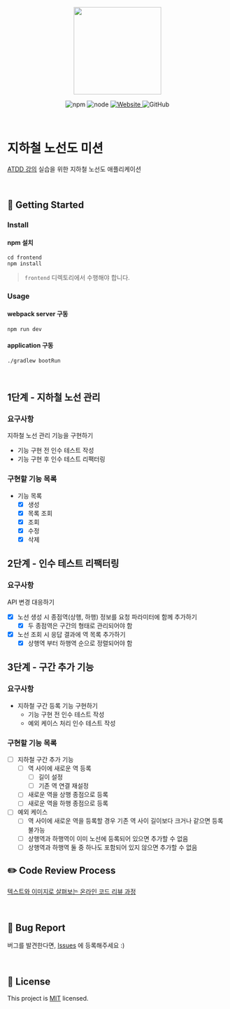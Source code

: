 <p align="center">
    <img width="200px;" src="https://raw.githubusercontent.com/woowacourse/atdd-subway-admin-frontend/master/images/main_logo.png"/>
</p>
<p align="center">
  <img alt="npm" src="https://img.shields.io/badge/npm-%3E%3D%205.5.0-blue">
  <img alt="node" src="https://img.shields.io/badge/node-%3E%3D%209.3.0-blue">
  <a href="https://edu.nextstep.camp/c/R89PYi5H" alt="nextstep atdd">
    <img alt="Website" src="https://img.shields.io/website?url=https%3A%2F%2Fedu.nextstep.camp%2Fc%2FR89PYi5H">
  </a>
  <img alt="GitHub" src="https://img.shields.io/github/license/next-step/atdd-subway-admin">
</p>

<br>

# 지하철 노선도 미션
[ATDD 강의](https://edu.nextstep.camp/c/R89PYi5H) 실습을 위한 지하철 노선도 애플리케이션

<br>

## 🚀 Getting Started

### Install
#### npm 설치
```
cd frontend
npm install
```
> `frontend` 디렉토리에서 수행해야 합니다.

### Usage
#### webpack server 구동
```
npm run dev
```
#### application 구동
```
./gradlew bootRun
```
<br>

## 1단계 - 지하철 노선 관리
### 요구사항
지하철 노선 관리 기능을 구현하기
- 기능 구현 전 인수 테스트 작성
- 기능 구현 후 인수 테스트 리팩터링

### 구현할 기능 목록
- 기능 목록
    - [x] 생성
    - [x] 목록 조회
    - [x] 조회
    - [x] 수정
    - [x] 삭제
    
## 2단계 - 인수 테스트 리팩터링
### 요구사항
API 변경 대응하기
- [x] 노선 생성 시 종점역(상행, 하행) 정보를 요청 파라미터에 함께 추가하기
  - [x] 두 종점역은 구간의 형태로 관리되어야 함
- [x] 노선 조회 시 응답 결과에 역 목록 추가하기
  - [x] 상행역 부터 하행역 순으로 정렬되어야 함

## 3단계 - 구간 추가 기능
### 요구사항
- 지하철 구간 등록 기능 구현하기
  - 기능 구현 전 인수 테스트 작성 
  - 예외 케이스 처리 인수 테스트 작성

### 구현할 기능 목록
- [ ] 지하철 구간 추가 기능
  - [ ] 역 사이에 새로운 역 등록
    - [ ] 길이 설정 
    - [ ] 기존 역 연결 재설정
  - [ ] 새로운 역을 상행 종점으로 등록
  - [ ] 새로운 역을 하행 종점으로 등록
- [ ] 예외 케이스
  - [ ] 역 사이에 새로운 역을 등록할 경우 기존 역 사이 길이보다 크거나 같으면 등록 불가능
  - [ ] 상행역과 하행역이 이미 노선에 등록되어 있으면 추가할 수 없음
  - [ ] 상행역과 하행역 둘 중 하나도 포함되어 있지 않으면 추가할 수 없음
  
## ✏️ Code Review Process
[텍스트와 이미지로 살펴보는 온라인 코드 리뷰 과정](https://github.com/next-step/nextstep-docs/tree/master/codereview)

<br>

## 🐞 Bug Report

버그를 발견한다면, [Issues](https://github.com/next-step/atdd-subway-admin/issues) 에 등록해주세요 :)

<br>

## 📝 License

This project is [MIT](https://github.com/next-step/atdd-subway-admin/blob/master/LICENSE.md) licensed.

